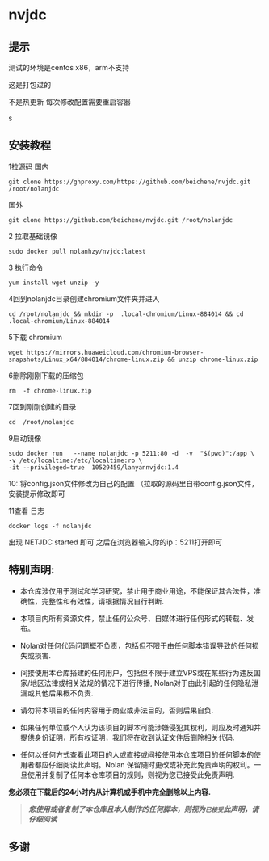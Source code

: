 # nvjdc


## 提示

测试的环境是centos x86，arm不支持

这是打包过的

不是热更新 每次修改配置需要重启容器

s

## 安装教程

1拉源码
国内
```
git clone https://ghproxy.com/https://github.com/beichene/nvjdc.git /root/nolanjdc
```
国外
```
git clone https://github.com/beichene/nvjdc.git /root/nolanjdc
```


2 拉取基础镜像
```
sudo docker pull nolanhzy/nvjdc:latest
```

3 执行命令

```
yum install wget unzip -y
```



4回到nolanjdc目录创建chromium文件夹并进入

```
cd /root/nolanjdc && mkdir -p  .local-chromium/Linux-884014 && cd .local-chromium/Linux-884014
```

5下载 chromium 

```
wget https://mirrors.huaweicloud.com/chromium-browser-snapshots/Linux_x64/884014/chrome-linux.zip && unzip chrome-linux.zip
```

6删除刚刚下载的压缩包 

```
rm  -f chrome-linux.zip
```

7回到刚刚创建的目录

```
cd  /root/nolanjdc
```

9启动镜像

```
sudo docker run   --name nolanjdc -p 5211:80 -d  -v  "$(pwd)":/app \
-v /etc/localtime:/etc/localtime:ro \
-it --privileged=true  10529459/lanyannvjdc:1.4
```
10: 将config.json文件修改为自己的配置 （拉取的源码里自带config.json文件，安装提示修改即可

11查看 日志 

```
docker logs -f nolanjdc 
```

  

出现 NETJDC  started 即可 
之后在浏览器输入你的ip：5211打开即可

## 特别声明:

* 本仓库涉仅用于测试和学习研究，禁止用于商业用途，不能保证其合法性，准确性，完整性和有效性，请根据情况自行判断.

* 本项目内所有资源文件，禁止任何公众号、自媒体进行任何形式的转载、发布。

* Nolan对任何代码问题概不负责，包括但不限于由任何脚本错误导致的任何损失或损害.

* 间接使用本仓库搭建的任何用户，包括但不限于建立VPS或在某些行为违反国家/地区法律或相关法规的情况下进行传播, Nolan对于由此引起的任何隐私泄漏或其他后果概不负责.

* 请勿将本项目的任何内容用于商业或非法目的，否则后果自负.

* 如果任何单位或个人认为该项目的脚本可能涉嫌侵犯其权利，则应及时通知并提供身份证明，所有权证明，我们将在收到认证文件后删除相关代码.

* 任何以任何方式查看此项目的人或直接或间接使用本仓库项目的任何脚本的使用者都应仔细阅读此声明。Nolan 保留随时更改或补充此免责声明的权利。一旦使用并复制了任何本仓库项目的规则，则视为您已接受此免责声明.

**您必须在下载后的24小时内从计算机或手机中完全删除以上内容.**  </br>
> ***您使用或者复制了本仓库且本人制作的任何脚本，则视为`已接受`此声明，请仔细阅读***

## 多谢

